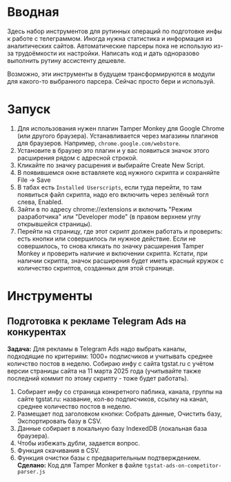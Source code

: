 # Вводная
Здесь набор инструментов для рутинных операций по подготовке инфы к работе с телеграммом. Иногда нужна статистика и информация из аналитических сайтов. Автоматические парсеры пока не использую из-за трудоёмкости их настройки. Написать код и дать одноразово выполнить рутину ассистенту дешевле.

Возможно, эти инструменты в будущем трансформируются в модули для какого-то выбранного парсера. Сейчас просто бери и используй.

# Запуск
1. Для использования нужен плагин Tamper Monkey для Google Chrome (или другого браузера). Устанавливается через магазины плагинов для браузеров. Например, ```chrome.google.com/webstore```. 
2. Установите в браузер это плагин и у вас появиться значок этого расширения рядом с адресной строкой.
3. Кликайте по значку расшрения и выбирайте Create New Script.
4. В появившемся окне вставляете код нужного скрипта и сохраняйте File -> Save
5. В табах есть ```Installed Userscripts```, если туда перейти, то там появиться файл скрипта, надо его включить через зелёный тогл слева, Enabled.
5. Зайти в по адресу chrome://extensions и включить "Режим разработчика" или "Developer mode" (в правом верхнем углу открывшейся страницы).
6. Перейти на страницу, где этот скрипт должен работать и проверить: есть кнопки или совершилось ли нужное действие. Если не совершилось, то снова кликать по значку расширения Tamper Monkey и проверить наличие и включении скрипта. Кстати, при наличии скрипта, значок расширения будет иметь красный кружок с количество скриптов, созданных для этой странице.

# Инструменты
## Подготовка к рекламе Telegram Ads на конкурентах
**Задача:** Для рекламы в Telegram Ads надо выбрать каналы, подходящие по критериям: 1000+ подписчиков и учитывать среднее количство постов в неделю. Собираю инфу с сайта tgstat.ru с учётом версии страницы сайта на 11 марта 2025 года (учитывайте также последний коммит по этому скрипту - тоже будет работать).
1. Собирает инфу со страница конкретного паблика, канала, группы на сайте tgstat.ru: название, кол-во подписчиков, ссылку на канал, среднее количество постов в неделю.
2. Размещает под заголовком кнопки: Собрать данные, Очистить базу, Экспортировать базу в CSV.
3. Данные собирает в локальную базу IndexedDB (локальная база браузера).
2. Чтобы избежать дубли, задается вопрос.
4. Функция скачивания в CSV.
4. Функция очистки базы с предварительным подтверждением.
**Сделано:** Код для Tamper Monker в файле ```tgstat-ads-on-competitor-parser.js```
